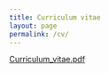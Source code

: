 ```yaml
---
title: Curriculum vitae
layout: page
permalink: /cv/
---
```

<a href="/halaswad.github.io/assets/cv_en.pdf">Curriculum_vitae.pdf</a>
